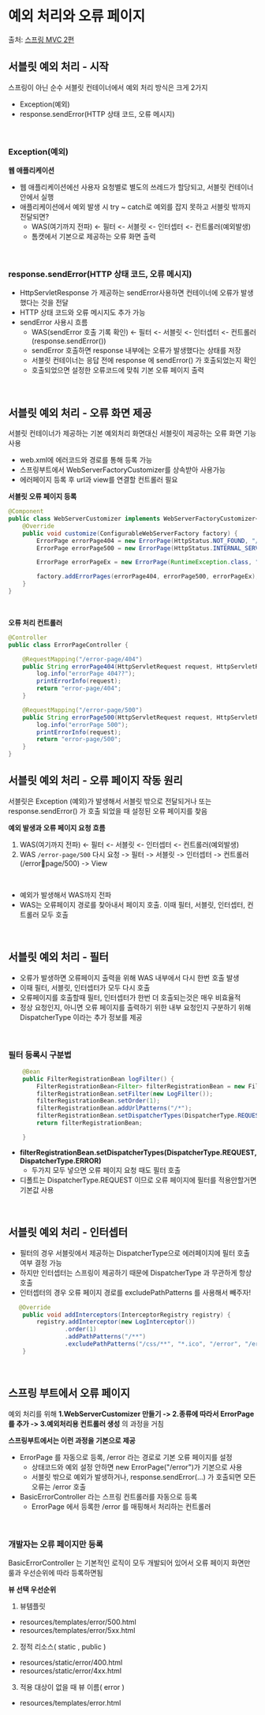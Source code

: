 # 예외 처리와 오류 페이지

출처: [스프링 MVC 2편](https://www.inflearn.com/course/%EC%8A%A4%ED%94%84%EB%A7%81-mvc-2/dashboard)

## 서블릿 예외 처리 - 시작

스프링이 아닌 순수 서블릿 컨테이너에서 예외 처리 방식은 크게 2가지
* Exception(예외)
* response.sendError(HTTP 상태 코드, 오류 메시지)

<br>

### Exception(예외)

**웹 애플리케이션**
* 웹 애플리케이션에선 사용자 요청별로 별도의 쓰레드가 할당되고, 서블릿 컨테이너 안에서 실행
* 애플리케이션에서 예외 발생 시 try ~ catch로 예외를 잡지 못하고 서블릿 밖까지 전달되면?
  *  WAS(여기까지 전파) <- 필터 <- 서블릿 <- 인터셉터 <- 컨트롤러(예외발생)
  *  톰캣에서 기본으로 제공하는 오류 화면 출력

<br>

### response.sendError(HTTP 상태 코드, 오류 메시지)

* HttpServletResponse 가 제공하는 sendError사용하면 컨테이너에 오류가 발생했다는 것을 전달
* HTTP 상태 코드와 오류 메시지도 추가 가능
* sendError 사용시 흐름
  * WAS(sendError 호출 기록 확인) <- 필터 <- 서블릿 <- 인터셉터 <- 컨트롤러(response.sendError())
  * sendError 호출하면 response 내부에는 오류가 발생했다는 상태를 저장
  * 서블릿 컨테이너는 응답 전에 response 에 sendError() 가 호출되었는지 확인
  * 호출되었으면 설정한 오류코드에 맞춰 기본 오류 페이지 출력

<br>

## 서블릿 예외 처리 - 오류 화면 제공

서블릿 컨테이너가 제공하는 기본 예외처리 화면대신 서블릿이 제공하는 오류 화면 기능 사용

* web.xml에 에러코드와 경로를 통해 등록 가능
* 스프링부트에서 WebServerFactoryCustomizer를 상속받아 사용가능
* 에러페이지 등록 후 url과 view를 연결할 컨트롤러 필요

**서블릿 오류 페이지 등록**

```java
@Component
public class WebServerCustomizer implements WebServerFactoryCustomizer<ConfigurableWebServerFactory> {
    @Override
    public void customize(ConfigurableWebServerFactory factory) {
        ErrorPage errorPage404 = new ErrorPage(HttpStatus.NOT_FOUND, "/error-page/404");
        ErrorPage errorPage500 = new ErrorPage(HttpStatus.INTERNAL_SERVER_ERROR, "/error-page/500");

        ErrorPage errorPageEx = new ErrorPage(RuntimeException.class, "/error-page/500");

        factory.addErrorPages(errorPage404, errorPage500, errorPageEx);
    }
}
```

<br>

**오류 처리 컨트롤러**

```java
@Controller
public class ErrorPageController {

    @RequestMapping("/error-page/404")
    public String errorPage404(HttpServletRequest request, HttpServletResponse response) {
        log.info("errorPage 404??");
        printErrorInfo(request);
        return "error-page/404";
    }

    @RequestMapping("/error-page/500")
    public String errorPage500(HttpServletRequest request, HttpServletResponse response) {
        log.info("errorPage 500");
        printErrorInfo(request);
        return "error-page/500";
    }
}
```

## 서블릿 예외 처리 - 오류 페이지 작동 원리

서블릿은 Exception (예외)가 발생해서 서블릿 밖으로 전달되거나 또는 response.sendError() 가 호출
되었을 때 설정된 오류 페이지를 찾음

**예외 발생과 오류 페이지 요청 흐름**
1. WAS(여기까지 전파) <- 필터 <- 서블릿 <- 인터셉터 <- 컨트롤러(예외발생)
2. WAS `/error-page/500` 다시 요청 -> 필터 -> 서블릿 -> 인터셉터 -> 컨트롤러(/errorpage/500) -> View

<br>

* 예외가 발생해서 WAS까지 전파
* WAS는 오류페이지 경로를 찾아내서 페이지 호출. 이때 필터, 서블릿, 인터셉터, 컨트롤러 모두 호출

<br>

## 서블릿 예외 처리 - 필터

* 오류가 발생하면 오류페이지 출력을 위해 WAS 내부에서 다시 한번 호출 발생
* 이때 필터, 서블릿, 인터셉터가 모두 다시 호출
* 오류페이지를 호출할때 필터, 인터셉터가 한번 더 호출되는것은 매우 비효율적
* 정상 요청인지, 아니면 오류 페이지를 출력하기 위한 내부 요청인지 구분하기 위해 DispatcherType 이라는 추가 정보를 제공

<br>

### 필터 등록시 구분법

```java
    @Bean
    public FilterRegistrationBean logFilter() {
        FilterRegistrationBean<Filter> filterRegistrationBean = new FilterRegistrationBean<>();
        filterRegistrationBean.setFilter(new LogFilter());
        filterRegistrationBean.setOrder(1);
        filterRegistrationBean.addUrlPatterns("/*");
        filterRegistrationBean.setDispatcherTypes(DispatcherType.REQUEST, DispatcherType.ERROR);
        return filterRegistrationBean;

    }
```

* **filterRegistrationBean.setDispatcherTypes(DispatcherType.REQUEST, DispatcherType.ERROR)**
  * 두가지 모두 넣으면 오류 페이지 요청 때도 필터 호출
* 디폴트는 DispatcherType.REQUEST 이므로 오류 페이지에 필터를 적용안할거면 기본값 사용

<br>

## 서블릿 예외 처리 - 인터셉터

* 필터의 경우 서블릿에서 제공하는 DispatcherType으로 에러페이지에 필터 호출 여부 결정 가능
* 하지만 인터셉터는 스프링이 제공하기 때문에 DispatcherType 과 무관하게 항상 호출
* 인터셉터의 경우 오류 페이지 경로를 excludePathPatterns 를 사용해서 빼주자!

```java
   @Override
    public void addInterceptors(InterceptorRegistry registry) {
        registry.addInterceptor(new LogInterceptor())
                .order(1)
                .addPathPatterns("/**")
                .excludePathPatterns("/css/**", "*.ico", "/error", "/error-page/**");
    }
```

<br>

## 스프링 부트에서 오류 페이지

예외 처리를 위해 **1.WebServerCustomizer 만들기 -> 2.종류에 따라서 ErrorPage 를 추가 -> 3.예외처리용 컨트롤러 생성** 의 과정을 거침

**스프링부트에서는 이런 과정을 기본으로 제공**
* ErrorPage 를 자동으로 등록, /error 라는 경로로 기본 오류 페이지를 설정
  * 상태코드와 예외 설정 안하면 new ErrorPage("/error")가 기본으로 사용
  * 서블릿 밖으로 예외가 발생하거나, response.sendError(...) 가 호출되면 모든 오류는 /error 호출
* BasicErrorController 라는 스프링 컨트롤러를 자동으로 등록
  * ErrorPage 에서 등록한 /error 를 매핑해서 처리하는 컨트롤러

<br>

### 개발자는 오류 페이지만 등록

BasicErrorController 는 기본적인 로직이 모두 개발되어 있어서 오류 페이지 화면만 룰과 우선순위에 따라 등록하면됨

**뷰 선택 우선순위**

1. 뷰템플릿
  * resources/templates/error/500.html
  * resources/templates/error/5xx.html

2. 정적 리소스( static , public )
  * resources/static/error/400.html
  * resources/static/error/4xx.html

3. 적용 대상이 없을 때 뷰 이름( error )
  * resources/templates/error.html

  







   
















